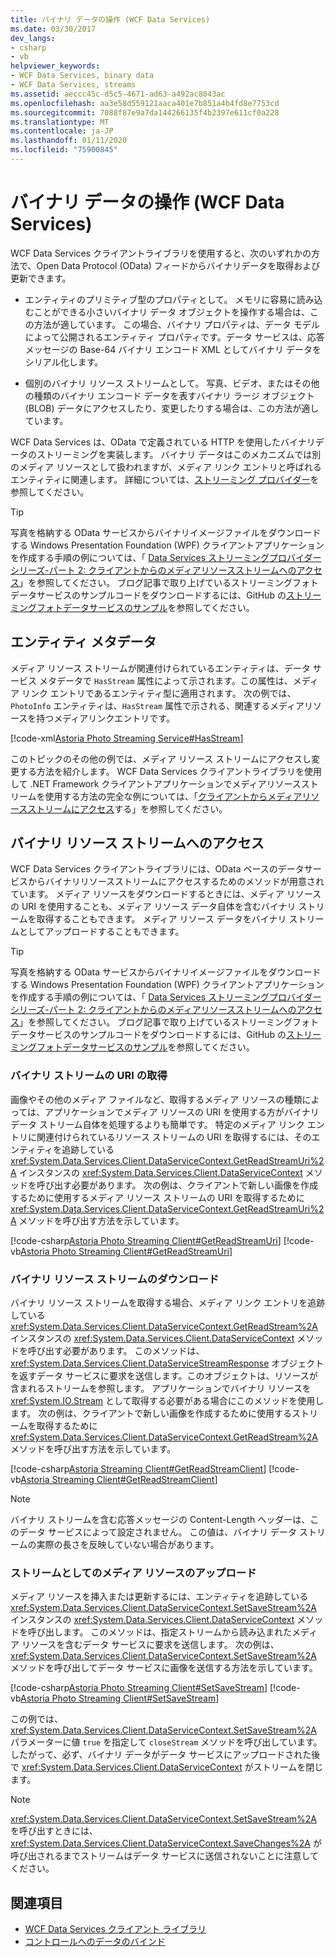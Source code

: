 ```yaml
---
title: バイナリ データの操作 (WCF Data Services)
ms.date: 03/30/2017
dev_langs:
- csharp
- vb
helpviewer_keywords:
- WCF Data Services, binary data
- WCF Data Services, streams
ms.assetid: aeccc45c-d5c5-4671-ad63-a492ac8043ac
ms.openlocfilehash: aa3e58d559121aaca401e7b851a4b4fd8e7753cd
ms.sourcegitcommit: 7088f87e9a7da144266135f4b2397e611cf0a228
ms.translationtype: MT
ms.contentlocale: ja-JP
ms.lasthandoff: 01/11/2020
ms.locfileid: "75900845"
---
```

# <a name="working-with-binary-data-wcf-data-services"></a>バイナリ データの操作 (WCF Data Services)

WCF Data Services クライアントライブラリを使用すると、次のいずれかの方法で、Open Data Protocol (OData) フィードからバイナリデータを取得および更新できます。

- エンティティのプリミティブ型のプロパティとして。 メモリに容易に読み込むことができる小さいバイナリ データ オブジェクトを操作する場合は、この方法が適しています。 この場合、バイナリ プロパティは、データ モデルによって公開されるエンティティ プロパティです。データ サービスは、応答メッセージの Base-64 バイナリ エンコード XML としてバイナリ データをシリアル化します。

- 個別のバイナリ リソース ストリームとして。 写真、ビデオ、またはその他の種類のバイナリ エンコード データを表すバイナリ ラージ オブジェクト (BLOB) データにアクセスしたり、変更したりする場合は、この方法が適しています。

WCF Data Services は、OData で定義されている HTTP を使用したバイナリデータのストリーミングを実装します。 バイナリ データはこのメカニズムでは別のメディア リソースとして扱われますが、メディア リンク エントリと呼ばれるエンティティに関連します。 詳細については、[ストリーミング プロバイダー](streaming-provider-wcf-data-services.md)を参照してください。

> [!TIP]
> 写真を格納する OData サービスからバイナリイメージファイルをダウンロードする Windows Presentation Foundation (WPF) クライアントアプリケーションを作成する手順の例については、「 [Data Services ストリーミングプロバイダーシリーズ-パート 2: クライアントからのメディアリソースストリームへのアクセス](https://docs.microsoft.com/archive/blogs/astoriateam/data-services-streaming-provider-series-part-2-accessing-a-media-resource-stream-from-the-client)」を参照してください。 ブログ記事で取り上げているストリーミングフォトデータサービスのサンプルコードをダウンロードするには、GitHub の[ストリーミングフォトデータサービスのサンプル](https://github.com/microsoftarchive/msdn-code-gallery-community-s-z/tree/master/Streaming%20Photo%20OData%20Service%20Sample)を参照してください。

## <a name="entity-metadata"></a>エンティティ メタデータ

メディア リソース ストリームが関連付けられているエンティティは、データ サービス メタデータで `HasStream` 属性によって示されます。この属性は、メディア リンク エントリであるエンティティ型に適用されます。 次の例では、`PhotoInfo` エンティティは、`HasStream` 属性で示される、関連するメディアリソースを持つメディアリンクエントリです。

[!code-xml[Astoria Photo Streaming Service#HasStream](../../../../samples/snippets/xml/VS_Snippets_Misc/astoria_photo_streaming_service/xml/photodata.edmx#hasstream)]

このトピックのその他の例では、メディア リソース ストリームにアクセスし変更する方法を紹介します。 WCF Data Services クライアントライブラリを使用して .NET Framework クライアントアプリケーションでメディアリソースストリームを使用する方法の完全な例については、「[クライアントからメディアリソースストリームにアクセス](https://docs.microsoft.com/archive/blogs/astoriateam/data-services-streaming-provider-series-part-2-accessing-a-media-resource-stream-from-the-client)する」を参照してください。

## <a name="accessing-the-binary-resource-stream"></a>バイナリ リソース ストリームへのアクセス

WCF Data Services クライアントライブラリには、OData ベースのデータサービスからバイナリリソースストリームにアクセスするためのメソッドが用意されています。 メディア リソースをダウンロードするときには、メディア リソースの URI を使用することも、メディア リソース データ自体を含むバイナリ ストリームを取得することもできます。 メディア リソース データをバイナリ ストリームとしてアップロードすることもできます。

> [!TIP]
> 写真を格納する OData サービスからバイナリイメージファイルをダウンロードする Windows Presentation Foundation (WPF) クライアントアプリケーションを作成する手順の例については、「 [Data Services ストリーミングプロバイダーシリーズ-パート 2: クライアントからのメディアリソースストリームへのアクセス](https://docs.microsoft.com/archive/blogs/astoriateam/data-services-streaming-provider-series-part-2-accessing-a-media-resource-stream-from-the-client)」を参照してください。 ブログ記事で取り上げているストリーミングフォトデータサービスのサンプルコードをダウンロードするには、GitHub の[ストリーミングフォトデータサービスのサンプル](https://github.com/microsoftarchive/msdn-code-gallery-community-s-z/tree/master/Streaming%20Photo%20OData%20Service%20Sample)を参照してください。

### <a name="getting-the-uri-of-the-binary-stream"></a>バイナリ ストリームの URI の取得

画像やその他のメディア ファイルなど、取得するメディア リソースの種類によっては、アプリケーションでメディア リソースの URI を使用する方がバイナリ データ ストリーム自体を処理するよりも簡単です。 特定のメディア リンク エントリに関連付けられているリソース ストリームの URI を取得するには、そのエンティティを追跡している <xref:System.Data.Services.Client.DataServiceContext.GetReadStreamUri%2A> インスタンスの <xref:System.Data.Services.Client.DataServiceContext> メソッドを呼び出す必要があります。 次の例は、クライアントで新しい画像を作成するために使用するメディア リソース ストリームの URI を取得するために <xref:System.Data.Services.Client.DataServiceContext.GetReadStreamUri%2A> メソッドを呼び出す方法を示しています。

[!code-csharp[Astoria Photo Streaming Client#GetReadStreamUri](../../../../samples/snippets/csharp/VS_Snippets_Misc/astoria_photo_streaming_client/cs/photowindow.xaml.cs#getreadstreamuri)]
[!code-vb[Astoria Photo Streaming Client#GetReadStreamUri](../../../../samples/snippets/visualbasic/VS_Snippets_Misc/astoria_photo_streaming_client/vb/photowindow.xaml.vb#getreadstreamuri)]

### <a name="downloading-the-binary-resource-stream"></a>バイナリ リソース ストリームのダウンロード

バイナリ リソース ストリームを取得する場合、メディア リンク エントリを追跡している <xref:System.Data.Services.Client.DataServiceContext.GetReadStream%2A> インスタンスの <xref:System.Data.Services.Client.DataServiceContext> メソッドを呼び出す必要があります。 このメソッドは、<xref:System.Data.Services.Client.DataServiceStreamResponse> オブジェクトを返すデータ サービスに要求を送信します。このオブジェクトは、リソースが含まれるストリームを参照します。 アプリケーションでバイナリ リソースを <xref:System.IO.Stream> として取得する必要がある場合にこのメソッドを使用します。 次の例は、クライアントで新しい画像を作成するために使用するストリームを取得するために <xref:System.Data.Services.Client.DataServiceContext.GetReadStream%2A> メソッドを呼び出す方法を示しています。

[!code-csharp[Astoria Streaming Client#GetReadStreamClient](../../../../samples/snippets/csharp/VS_Snippets_Misc/astoria_streaming_client/cs/customerphotowindow.xaml.cs#getreadstreamclient)]
[!code-vb[Astoria Streaming Client#GetReadStreamClient](../../../../samples/snippets/visualbasic/VS_Snippets_Misc/astoria_streaming_client/vb/customerphotowindow.xaml.vb#getreadstreamclient)]

> [!NOTE]
> バイナリ ストリームを含む応答メッセージの Content-Length ヘッダーは、このデータ サービスによって設定されません。 この値は、バイナリ データ ストリームの実際の長さを反映していない場合があります。

### <a name="uploading-a-media-resource-as-a-stream"></a>ストリームとしてのメディア リソースのアップロード

メディア リソースを挿入または更新するには、エンティティを追跡している <xref:System.Data.Services.Client.DataServiceContext.SetSaveStream%2A> インスタンスの <xref:System.Data.Services.Client.DataServiceContext> メソッドを呼び出します。 このメソッドは、指定ストリームから読み込まれたメディア リソースを含むデータ サービスに要求を送信します。 次の例は、<xref:System.Data.Services.Client.DataServiceContext.SetSaveStream%2A> メソッドを呼び出してデータ サービスに画像を送信する方法を示しています。

[!code-csharp[Astoria Photo Streaming Client#SetSaveStream](../../../../samples/snippets/csharp/VS_Snippets_Misc/astoria_photo_streaming_client/cs/photodetailswindow.xaml.cs#setsavestream)]
[!code-vb[Astoria Photo Streaming Client#SetSaveStream](../../../../samples/snippets/visualbasic/VS_Snippets_Misc/astoria_photo_streaming_client/vb/photodetailswindow.xaml.vb#setsavestream)]

この例では、<xref:System.Data.Services.Client.DataServiceContext.SetSaveStream%2A> パラメーターに値 `true` を指定して `closeStream` メソッドを呼び出しています。 したがって、必ず、バイナリ データがデータ サービスにアップロードされた後で <xref:System.Data.Services.Client.DataServiceContext> がストリームを閉じます。

> [!NOTE]
> <xref:System.Data.Services.Client.DataServiceContext.SetSaveStream%2A> を呼び出すときには、<xref:System.Data.Services.Client.DataServiceContext.SaveChanges%2A> が呼び出されるまでストリームはデータ サービスに送信されないことに注意してください。

## <a name="see-also"></a>関連項目

- [WCF Data Services クライアント ライブラリ](wcf-data-services-client-library.md)
- [コントロールへのデータのバインド](binding-data-to-controls-wcf-data-services.md)
